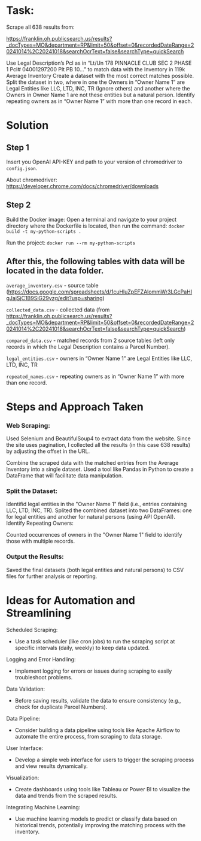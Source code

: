 
# Task:
Scrape all 638 results from:

https://franklin.oh.publicsearch.us/results?_docTypes=MO&department=RP&limit=50&offset=0&recordedDateRange=20241014%2C20241018&searchOcrText=false&searchType=quickSearch

Use Legal Description’s Pcl as in  “Lt/Un 178 PINNACLE CLUB SEC 2 PHASE 1 Pcl# 04001297200 Plt PB 10…” to match data with the Inventory in  119k Average Inventory
Create a dataset with the most correct matches possible.
Split the dataset in two, where in one the Owners in “Owner Name 1” are Legal Entities like LLC, LTD, INC, TR (Ignore others) and another where the Owners in Owner Name 1 are not these entities but a natural person.
Identify repeating owners as in “Owner Name 1” with more than one record in each.

# Solution

## Step 1
Insert you OpenAI API-KEY and path to your version of chromedriver to ```config.json```. 

About chromedriver: https://developer.chrome.com/docs/chromedriver/downloads

## Step 2
Build the Docker image: Open a terminal and navigate to your project directory where the Dockerfile is located, then run the command:
```docker build -t my-python-scripts .```

Run the project:
```docker run --rm my-python-scripts```


## After this, the following tables with data will be located in the data folder.

```average_inventory.csv``` - source table (https://docs.google.com/spreadsheets/d/1cuHluZpEFZAlommWr3LGcPaHIgJajSjC1B9SiG29yzg/edit?usp=sharing)

```collected_data.csv``` -  collected data (from https://franklin.oh.publicsearch.us/results?_docTypes=MO&department=RP&limit=50&offset=0&recordedDateRange=20241014%2C20241018&searchOcrText=false&searchType=quickSearch)

```compared_data.csv``` - matched records from 2 source tables (left only records in which the Legal Description contains a Parcel Number).

```legal_entities.csv``` - owners in “Owner Name 1” are Legal Entities like LLC, LTD, INC, TR

```repeated_names.csv``` - repeating owners as in “Owner Name 1” with more than one record.




# Steps and Approach Taken
### Web Scraping:
Used Selenium and BeautifulSoup4 to extract data from the website.
Since the site uses pagination, I collected all the results (in this case 638 results) by adjusting the offset in the URL.

Combine the scraped data with the matched entries from the Average Inventory into a single dataset.
Used a tool like Pandas in Python to create a DataFrame that will facilitate data manipulation.

### Split the Dataset:

Identifid legal entities in the "Owner Name 1" field (i.e., entries containing LLC, LTD, INC, TR).
Splited the combined dataset into two DataFrames: one for legal entities and another for natural persons (using API OpenAI).
Identify Repeating Owners:

Counted occurrences of owners in the "Owner Name 1" field to identify those with multiple records.

### Output the Results:

Saved the final datasets (both legal entities and natural persons) to CSV files for further analysis or reporting.


# Ideas for Automation and Streamlining
Scheduled Scraping:
- Use a task scheduler (like cron jobs) to run the scraping script at specific intervals (daily, weekly) to keep data updated.

Logging and Error Handling:
- Implement logging for errors or issues during scraping to easily troubleshoot problems.

Data Validation:
- Before saving results, validate the data to ensure consistency (e.g., check for duplicate Parcel Numbers).

Data Pipeline:
- Consider building a data pipeline using tools like Apache Airflow to automate the entire process, from scraping to data storage.

User Interface:
- Develop a simple web interface for users to trigger the scraping process and view results dynamically.

Visualization:
- Create dashboards using tools like Tableau or Power BI to visualize the data and trends from the scraped results.

Integrating Machine Learning:
- Use machine learning models to predict or classify data based on historical trends, potentially improving the matching process with the inventory.